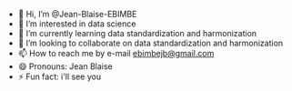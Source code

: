 - 👋 Hi, I’m @Jean-Blaise-EBIMBE
- 👀 I’m interested in data science
- 🌱 I’m currently learning data standardization and harmonization
- 💞️ I’m looking to collaborate on data standardization and harmonization
- 📫 How to reach me by e-mail ebimbejb@gmail.com 
- 😄 Pronouns: Jean Blaise
- ⚡ Fun fact: i'll see you

<!---
Jean-Blaise-EBIMBE/Jean-Blaise-EBIMBE is a ✨ special ✨ repository because its `README.md` (this file) appears on your GitHub profile.
You can click the Preview link to take a look at your changes.
--->
